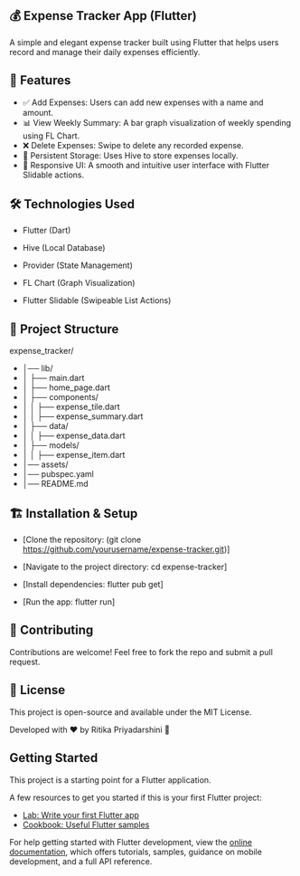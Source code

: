 ## 💰 Expense Tracker App (Flutter)
A simple and elegant expense tracker built using Flutter that helps users record and manage their daily expenses efficiently.


## 🚀 Features

- ✅ Add Expenses: Users can add new expenses with a name and amount.
- 📊 View Weekly Summary: A bar graph visualization of weekly spending using FL Chart.
- ❌ Delete Expenses: Swipe to delete any recorded expense.
- 💾 Persistent Storage: Uses Hive to store expenses locally.
- 🎨 Responsive UI: A smooth and intuitive user interface with Flutter Slidable actions.


## 🛠️ Technologies Used

 - Flutter (Dart)

 - Hive (Local Database)

 - Provider (State Management)

 - FL Chart (Graph Visualization)

 - Flutter Slidable (Swipeable List Actions)


## 📂 Project Structure

  expense_tracker/
 -  │── lib/
 -  │   ├── main.dart
 -  │   ├── home_page.dart
 -  │   ├── components/
 -  │   │   ├── expense_tile.dart
 -  │   │   ├── expense_summary.dart
 -  │   ├── data/
 -  │   │   ├── expense_data.dart
 -  │   ├── models/
 -  │   │   ├── expense_item.dart
 -  │── assets/
 -  │── pubspec.yaml
 -  │── README.md


## 🏗️ Installation & Setup

 - [Clone the repository: (git clone https://github.com/yourusername/expense-tracker.git)]

 - [Navigate to the project directory: cd expense-tracker]

 - [Install dependencies: flutter pub get]

 - [Run the app: flutter run]


## 🤝 Contributing

Contributions are welcome! Feel free to fork the repo and submit a pull request.


## 📜 License

This project is open-source and available under the MIT License.

Developed with ❤️ by Ritika Priyadarshini 🚀



## Getting Started

This project is a starting point for a Flutter application.

A few resources to get you started if this is your first Flutter project:

- [Lab: Write your first Flutter app](https://docs.flutter.dev/get-started/codelab)
- [Cookbook: Useful Flutter samples](https://docs.flutter.dev/cookbook)

For help getting started with Flutter development, view the
[online documentation](https://docs.flutter.dev/), which offers tutorials,
samples, guidance on mobile development, and a full API reference.
